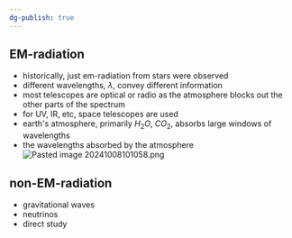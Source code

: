 ```yaml
---
dg-publish: true
---
```


## EM-radiation 
- historically, just em-radiation from stars were observed
- different wavelengths, $\lambda$, convey different information
- most telescopes are optical or radio as the atmosphere blocks out the other parts of the spectrum
- for UV, IR, etc, space telescopes are used
- earth's atmosphere, primarily $H_{2}O$, $CO_{2}$, absorbs large windows of wavelengths
- the wavelengths absorbed by the atmosphere
![Pasted image 20241008101058.png](/img/user/pics/Pasted%20image%2020241008101058.png)
## non-EM-radiation
- gravitational waves
- neutrinos
- direct study